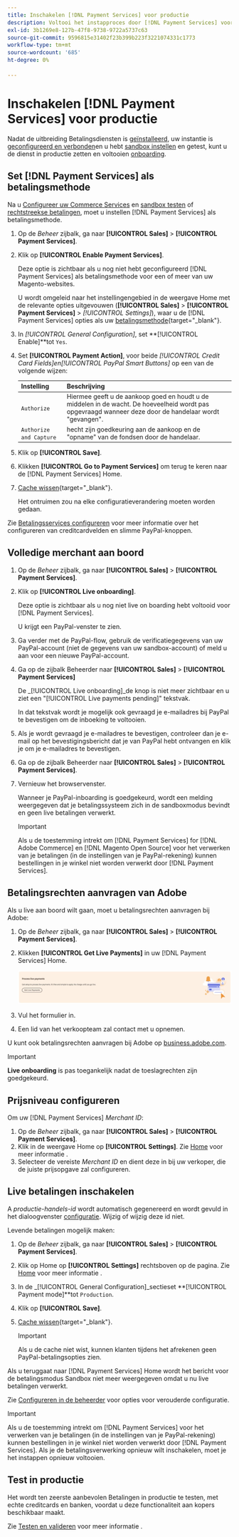 ```yaml
---
title: Inschakelen [!DNL Payment Services] voor productie
description: Voltooi het instapproces door [!DNL Payment Services] voor de productie.
exl-id: 3b1269e8-127b-47f8-9738-9722a5737c63
source-git-commit: 9596815e31402f23b399b223f3221074331c1773
workflow-type: tm+mt
source-wordcount: '685'
ht-degree: 0%

---
```


# Inschakelen [!DNL Payment Services] voor productie

Nadat de uitbreiding Betalingsdiensten is [geïnstalleerd](install.md), uw instantie is [geconfigureerd en verbonden](connect.md)en u hebt [sandbox instellen](sandbox.md) en getest, kunt u de dienst in productie zetten en voltooien [onboarding](onboard.md).

## Set [!DNL Payment Services] als betalingsmethode

Na u [Configureer uw Commerce Services](connect.md#configure-commerce-services) en [sandbox testen](sandbox.md#enable-sandbox-testing) of [rechtstreekse betalingen](#enable-live-payments), moet u instellen [!DNL Payment Services] als betalingsmethode.

1. Op de _Beheer_ zijbalk, ga naar **[!UICONTROL Sales]** > **[!UICONTROL Payment Services]**.
1. Klik op **[!UICONTROL Enable Payment Services]**.

   Deze optie is zichtbaar als u nog niet hebt geconfigureerd [!DNL Payment Services] als betalingsmethode voor een of meer van uw Magento-websites.

   U wordt omgeleid naar het instellingengebied in de weergave Home met de relevante opties uitgevouwen (**[!UICONTROL Sales]** > **[!UICONTROL Payment Services]** > _[!UICONTROL Settings]_), waar u de [!DNL Payment Services] opties als uw [betalingsmethode](https://docs.magento.com/user-guide/configuration/sales/payment-methods.html){target=&quot;_blank&quot;}.

1. In _[!UICONTROL General Configuration]_, set **[!UICONTROL Enable]**tot `Yes`.
1. Set **[!UICONTROL Payment Action]**, voor beide _[!UICONTROL Credit Card Fields]_en_[!UICONTROL PayPal Smart Buttons]_ op een van de volgende wijzen:

   | Instelling | Beschrijving |
   |---|---|
   | `Authorize` | Hiermee geeft u de aankoop goed en houdt u de middelen in de wacht. De hoeveelheid wordt pas opgevraagd wanneer deze door de handelaar wordt &quot;gevangen&quot;. |
   | `Authorize and Capture` | hecht zijn goedkeuring aan de aankoop en de &quot;opname&quot; van de fondsen door de handelaar. |

1. Klik op **[!UICONTROL Save]**.
1. Klikken **[!UICONTROL Go to Payment Services]** om terug te keren naar de [!DNL Payment Services] Home.
1. [Cache wissen](https://docs.magento.com/user-guide/system/cache-management.html){target=&quot;_blank&quot;}.

   Het ontruimen zou na elke configuratieverandering moeten worden gedaan.

Zie [Betalingsservices configureren](settings.md) voor meer informatie over het configureren van creditcardvelden en slimme PayPal-knoppen.

## Volledige merchant aan boord

1. Op de _Beheer_ zijbalk, ga naar **[!UICONTROL Sales]** > **[!UICONTROL Payment Services]**.
1. Klik op **[!UICONTROL Live onboarding]**.

   Deze optie is zichtbaar als u nog niet live on boarding hebt voltooid voor [!DNL Payment Services].

   U krijgt een PayPal-venster te zien.

1. Ga verder met de PayPal-flow, gebruik de verificatiegegevens van uw PayPal-account (niet de gegevens van uw sandbox-account) of meld u aan voor een nieuwe PayPal-account.
1. Ga op de zijbalk Beheerder naar **[!UICONTROL Sales]** > **[!UICONTROL Payment Services]**

   De _[!UICONTROL Live onboarding]_de knop is niet meer zichtbaar en u ziet een &quot;[!UICONTROL Live payments pending]&quot; tekstvak.

   In dat tekstvak wordt je mogelijk ook gevraagd je e-mailadres bij PayPal te bevestigen om de inboeking te voltooien.

1. Als je wordt gevraagd je e-mailadres te bevestigen, controleer dan je e-mail op het bevestigingsbericht dat je van PayPal hebt ontvangen en klik je om je e-mailadres te bevestigen.
1. Ga op de zijbalk Beheerder naar **[!UICONTROL Sales]** > **[!UICONTROL Payment Services]**.
1. Vernieuw het browservenster.

   Wanneer je PayPal-inboarding is goedgekeurd, wordt een melding weergegeven dat je betalingssysteem zich in de sandboxmodus bevindt en geen live betalingen verwerkt.

   >[!IMPORTANT]
   >
   >Als u de toestemming intrekt om [!DNL Payment Services] for [!DNL Adobe Commerce] en [!DNL Magento Open Source] voor het verwerken van je betalingen (in de instellingen van je PayPal-rekening) kunnen bestellingen in je winkel niet worden verwerkt door [!DNL Payment Services].

## Betalingsrechten aanvragen van Adobe

Als u live aan boord wilt gaan, moet u betalingsrechten aanvragen bij Adobe:

1. Op de _Beheer_ zijbalk, ga naar **[!UICONTROL Sales]** > **[!UICONTROL Payment Services]**.
1. Klikken **[!UICONTROL Get Live Payments]** in uw [!DNL Payment Services] Home.

   ![Aanvraagrechten](assets/request-entitlements.png)

1. Vul het formulier in.
1. Een lid van het verkoopteam zal contact met u opnemen.

U kunt ook betalingsrechten aanvragen bij Adobe op [business.adobe.com](https://business.adobe.com/resources/payment-services.html).

>[!IMPORTANT]
>
>**Live onboarding** is pas toegankelijk nadat de toeslagrechten zijn goedgekeurd.

## Prijsniveau configureren

Om uw [!DNL Payment Services] _Merchant ID_:


1. Op de _Beheer_ zijbalk, ga naar **[!UICONTROL Sales]** > **[!UICONTROL Payment Services]**.
1. Klik in de weergave Home op **[!UICONTROL Settings]**. Zie [Home](payments-home.md) voor meer informatie .
1. Selecteer de vereiste _Merchant ID_ en dient deze in bij uw verkoper, die de juiste prijsopgave zal configureren.

## Live betalingen inschakelen

A _productie-handels-id_ wordt automatisch gegenereerd en wordt gevuld in het dialoogvenster [configuratie](configure-admin.md). Wijzig of wijzig deze id niet.

Levende betalingen mogelijk maken:

1. Op de _Beheer_ zijbalk, ga naar **[!UICONTROL Sales]** > **[!UICONTROL Payment Services]**.
1. Klik op Home op **[!UICONTROL Settings]** rechtsboven op de pagina. Zie [Home](payments-home.md) voor meer informatie .
1. In de _[!UICONTROL General Configuration]_sectieset **[!UICONTROL Payment mode]**tot `Production`.
1. Klik op **[!UICONTROL Save]**.
1. [Cache wissen](https://docs.magento.com/user-guide/system/cache-management.html){target=&quot;_blank&quot;}.

   >[!IMPORTANT]
   >
   >Als u de cache niet wist, kunnen klanten tijdens het afrekenen geen PayPal-betalingsopties zien.

Als u teruggaat naar [!DNL Payment Services] Home wordt het bericht voor de betalingsmodus Sandbox niet meer weergegeven omdat u nu live betalingen verwerkt.

Zie [Configureren in de beheerder](configure-admin.md) voor opties voor verouderde configuratie.

>[!IMPORTANT]
>
>Als u de toestemming intrekt om [!DNL Payment Services] voor het verwerken van je betalingen (in de instellingen van je PayPal-rekening) kunnen bestellingen in je winkel niet worden verwerkt door [!DNL Payment Services]. Als je de betalingsverwerking opnieuw wilt inschakelen, moet je het instappen opnieuw voltooien.

## Test in productie

Het wordt ten zeerste aanbevolen Betalingen in productie te testen, met echte creditcards en banken, voordat u deze functionaliteit aan kopers beschikbaar maakt.

Zie [Testen en valideren](test-validate.md) voor meer informatie .
